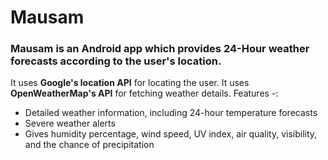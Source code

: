 # Mausam

### Mausam is an Android app which provides 24-Hour weather forecasts according to the user's location.
It uses **Google's location API** for locating the user. It uses **OpenWeatherMap's API** for fetching weather details.
Features -:
* Detailed weather information, including 24-hour temperature forecasts
* Severe weather alerts
* Gives humidity percentage, wind speed, UV index, air quality, visibility, and the chance of precipitation
